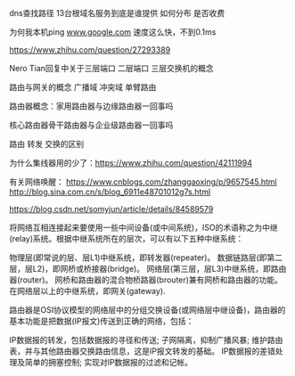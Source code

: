 dns查找路径 13台根域名服务到底是谁提供 如何分布 是否收费

为何我本机ping www.google.com 速度这么快，不到0.1ms


https://www.zhihu.com/question/27293389

Nero Tian回复中关于三层端口 二层端口 三层交换机的概念

路由与网关的概念  广播域 冲突域 单臂路由

路由器概念：家用路由器与边缘路由器一回事吗

核心路由器骨干路由器与企业级路由器一回事吗

路由 转发 交换的区别


为什么集线器用的少了：https://www.zhihu.com/question/42111994



有关网络唤醒：
https://www.cnblogs.com/zhanggaoxing/p/9657545.html
http://blog.sina.com.cn/s/blog_6911e48701012g7s.html


https://blog.csdn.net/somyjun/article/details/84589579


将网络互相连接起来要使用一些中间设备(或中间系统)，ISO的术语称之为中继(relay)系统。根据中继系统所在的层次，可以有以下五种中继系统：

物理层(即常说的层、层L1)中继系统，即转发器(repeater)。
数据链路层(即第二层，层L2)，即网桥或桥接器(bridge)。
网络层(第三层，层L3)中继系统，即路由器(router)。
网桥和路由器的混合物桥路器(brouter)兼有网桥和路由器的功能。
在网络层以上的中继系统，即网关(gateway).

路由器是OSI协议模型的网络层中的分组交换设备(或网络层中继设备)，路由器的基本功能是把数据(IP报文)传送到正确的网络，包括：

IP数据报的转发，包括数据报的寻径和传送;
子网隔离，抑制广播风暴;
维护路由表，并与其他路由器交换路由信息，这是IP报文转发的基础。
IP数据报的差错处理及简单的拥塞控制;
实现对IP数据报的过滤和记帐。